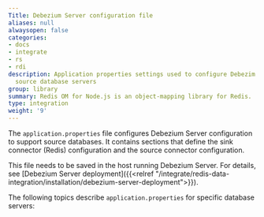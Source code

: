 ```yaml
---
Title: Debezium Server configuration file
aliases: null
alwaysopen: false
categories:
- docs
- integrate
- rs
- rdi
description: Application properties settings used to configure Debezim Server for
  source database servers
group: library
summary: Redis OM for Node.js is an object-mapping library for Redis.
type: integration
weight: '9'
---
```


The `application.properties` file configures Debezium Server configuration to support source databases. It contains sections that define the sink connector (Redis) configuration and the source connector configuration.

This file needs to be saved in the host running Debezium Server. For details, see [Debezium Server deployment]({{<relref "/integrate/redis-data-integration/installation/debezium-server-deployment">}}).

The following topics describe `application.properties` for specific database servers:


